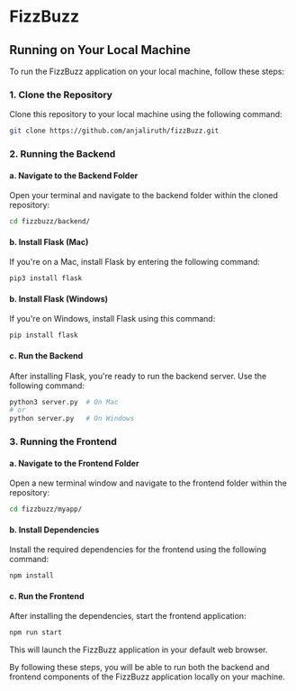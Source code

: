 # FizzBuzz

## Running on Your Local Machine

To run the FizzBuzz application on your local machine, follow these steps:

### 1. Clone the Repository

Clone this repository to your local machine using the following command:

```bash
git clone https://github.com/anjaliruth/fizzBuzz.git
```

### 2. Running the Backend

#### a. Navigate to the Backend Folder

Open your terminal and navigate to the backend folder within the cloned repository:

```bash
cd fizzbuzz/backend/
```

#### b. Install Flask (Mac)

If you're on a Mac, install Flask by entering the following command:

```bash
pip3 install flask
```

#### b. Install Flask (Windows)

If you're on Windows, install Flask using this command:

```bash
pip install flask
```

#### c. Run the Backend

After installing Flask, you're ready to run the backend server. Use the following command:

```bash
python3 server.py  # On Mac
# or
python server.py   # On Windows
```

### 3. Running the Frontend

#### a. Navigate to the Frontend Folder

Open a new terminal window and navigate to the frontend folder within the repository:

```bash
cd fizzbuzz/myapp/
```

#### b. Install Dependencies

Install the required dependencies for the frontend using the following command:

```bash
npm install
```

#### c. Run the Frontend

After installing the dependencies, start the frontend application:

```bash
npm run start
```

This will launch the FizzBuzz application in your default web browser.

By following these steps, you will be able to run both the backend and frontend components of the FizzBuzz application locally on your machine.
